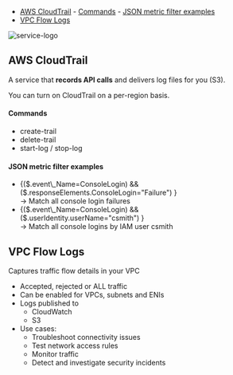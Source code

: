- [AWS CloudTrail](#aws-cloudtrail)
		- [Commands](#commands)
		- [JSON metric filter examples](#json-metric-filter-examples)
- [VPC Flow Logs](#vpc-flow-logs)

![service-logo](/assets/img/aws-icons/Arch_AWS-CloudTrail_64.png)
## AWS CloudTrail

A service that **records API calls** and delivers log files for you (S3).

You can turn on CloudTrail on a per-region basis.

#### Commands

* create-trail
* delete-trail
* start-log / stop-log

#### JSON metric filter examples

* {($.event\_Name=ConsoleLogin) && ($.responseElements.ConsoleLogin="Failure") }\
  \-> Match all console login failures
* {($.event\_Name=ConsoleLogin) && ($.userIdentity.userName="csmith") }\
  \-> Match all console logins by IAM user csmith

## VPC Flow Logs

Captures traffic flow details in your VPC

* Accepted, rejected or ALL traffic
* Can be enabled for VPCs, subnets and ENIs
* Logs published to 
  * CloudWatch
  * S3
* Use cases:
  * Troubleshoot connectivity issues
  * Test network access rules
  * Monitor traffic
  * Detect and investigate security incidents
